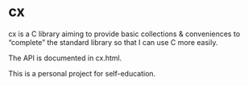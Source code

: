# cx

cx is a C library aiming to provide basic collections & conveniences to
“complete” the standard library so that I can use C more easily.

The API is documented in cx.html.

This is a personal project for self-education.
